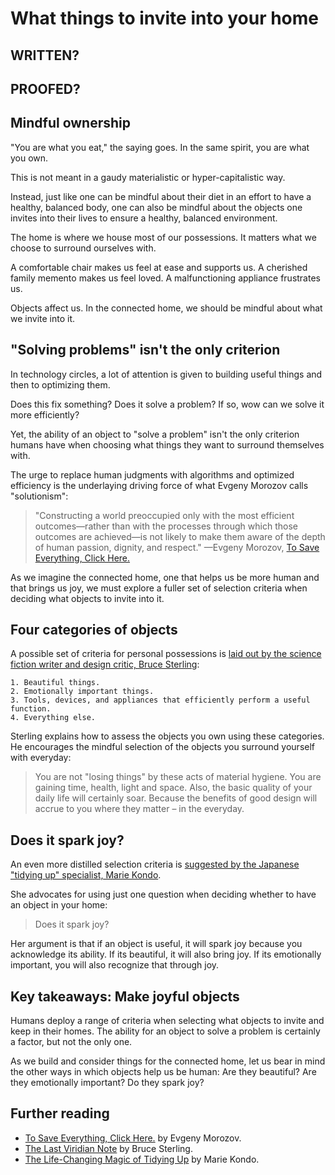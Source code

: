 # What things to invite into your home

## WRITTEN?
## PROOFED?


## Mindful ownership

"You are what you eat," the saying goes. In the same spirit, you are what you own.

This is not meant in a gaudy materialistic or hyper-capitalistic way. 

Instead, just like one can be mindful about their diet in an effort to have a healthy, balanced body, one can also be mindful about the objects one invites into their lives to ensure a healthy, balanced environment.    

The home is where we house most of our possessions. It matters what we choose to surround ourselves with. 

A comfortable chair makes us feel at ease and supports us. A cherished family memento makes us feel loved. A malfunctioning appliance frustrates us.  

Objects affect us. In the connected home, we should be mindful about what we invite into it. 

## "Solving problems" isn't the only criterion 

In technology circles, a lot of attention is given to building useful things and then to optimizing them. 

Does this fix something? Does it solve a problem? If so, wow can we solve it more efficiently? 

Yet, the ability of an object to "solve a problem" isn't the only criterion humans have when choosing what things they want to surround themselves with. 

The urge to replace human judgments with algorithms and optimized efficiency is the underlaying driving force of what Evgeny Morozov calls "solutionism": 

> "Constructing a world preoccupied only with the most efficient outcomes—rather than with the processes through which those outcomes are achieved—is not likely to make them aware of the depth of human passion, dignity, and respect."
—Evgeny Morozov, [To Save Everything, Click Here.](http://clickherethebook.com/)  

As we imagine the connected home, one that helps us be more human and that brings us joy, we must explore a fuller set of selection criteria when deciding what objects to invite into it. 

## Four categories of objects

A possible set of criteria for personal possessions is [laid out by the science fiction writer and design critic, Bruce Sterling](http://www.viridiandesign.org/notes/451-500/the_last_viridian_note.html):

	1. Beautiful things.
	2. Emotionally important things.
	3. Tools, devices, and appliances that efficiently perform a useful function.
	4. Everything else.

Sterling explains how to assess the objects you own using these categories. He encourages the mindful selection of the objects you surround yourself with everyday:

> You are not "losing things" by these acts of material hygiene. You are gaining time, health, light and space. Also, the basic quality of your daily life will certainly soar. Because the benefits of good design will accrue to you where they matter – in the everyday.

## Does it spark joy?

An even more distilled selection criteria is [suggested by the Japanese "tidying up" specialist, Marie Kondo](http://tidyingup.com/).

She advocates for using just one question when deciding whether to have an object in your home:

> Does it spark joy?

Her argument is that if an object is useful, it will spark joy because you acknowledge its ability. If its beautiful, it will also bring joy. If its emotionally important, you will also recognize that through joy. 

## Key takeaways: Make joyful objects

Humans deploy a range of criteria when selecting what objects to invite and keep in their homes. The ability for an object to solve a problem is certainly a factor, but not the only one. 

As we build and consider things for the connected home, let us bear in mind the other ways in which objects help us be human: Are they beautiful? Are they emotionally important? Do they spark joy?  


## Further reading
 
* [To Save Everything, Click Here.](http://clickherethebook.com/) by Evgeny Morozov.  
* [The Last Viridian Note](http://www.viridiandesign.org/notes/451-500/the_last_viridian_note.html) by Bruce Sterling.
* [The Life-Changing Magic of Tidying Up](http://tidyingup.com/) by Marie Kondo. 





